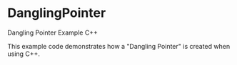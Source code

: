 DanglingPointer
===============

Dangling Pointer Example C++

This example code demonstrates how a "Dangling Pointer" is created when using C++.
